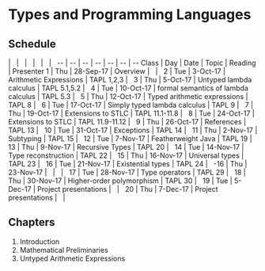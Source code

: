 # Types and Programming Languages

## Schedule

|   |   |   |   |   |  
-- | -- | -- | -- | -- | -- | --
Class | Day | Date | Topic | Reading | Presenter
1 | Thu | 28-Sep-17 | Overview |   |  
2 | Tue | 3-Oct-17 | Arithmetic Expressions | TAPL 1,2,3 |  
3 | Thu | 5-Oct-17 | Untyped lambda calculus | TAPL 5.1,5.2 |  
4 | Tue | 10-Oct-17 | formal semantics of lambda calculus | TAPL 5.3 |  
5 | Thu | 12-Oct-17 | Typed arithmetic expressions | TAPL 8 |  
6 | Tue | 17-Oct-17 | Simply typed lambda calculus | TAPL 9 |  
7 | Thu | 19-Oct-17 | Extensions to STLC | TAPL 11.1-11.8 |  
8 | Tue | 24-Oct-17 | Extensions to STLC | TAPL 11.9-11.12 |  
9 | Thu | 26-Oct-17 | References | TAPL 13 |  
10 | Tue | 31-Oct-17 | Exceptions | TAPL 14 |  
11 | Thu | 2-Nov-17 | Subtyping | TAPL 15 |  
12 | Tue | 7-Nov-17 | Featherweight Java | TAPL 19 |  
13 | Thu | 9-Nov-17 | Recursive Types | TAPL 20 |  
14 | Tue | 14-Nov-17 | Type reconstruction | TAPL 22 |  
15 | Thu | 16-Nov-17 | Universal types | TAPL 23 |  
16 | Tue | 21-Nov-17 | Existential types | TAPL 24 |  
-16 | Thu | 23-Nov-17 |   |   |  
17 | Tue | 28-Nov-17 | Type operators | TAPL 29 |  
18 | Thu | 30-Nov-17 | Higher-order polymorphism | TAPL 30 |  
19 | Tue | 5-Dec-17 | Project presentations |   |  
20 | Thu | 7-Dec-17 | Project presentations |   |  


## Chapters

1. Introduction
2. Mathematical Preliminaries
3. Untyped Arithmetic Expressions
